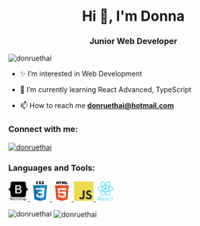 <h1 align="center">Hi 👋, I'm Donna</h1>
<h3 align="center">Junior Web Developer</h3>

<p align="left"> <img src="https://komarev.com/ghpvc/?username=donruethai&label=Profile%20views&color=0e75b6&style=flat" alt="donruethai" /> </p>


- ✨ I’m interested in Web Development

- 🌱 I’m currently learning React Advanced, TypeScript

- 📫 How to reach me **donruethai@hotmail.com**

<h3 align="left">Connect with me:</h3>
<p align="left">
<a href="https://linkedin.com/in/donruethai" target="blank"><img align="center" src="https://raw.githubusercontent.com/rahuldkjain/github-profile-readme-generator/master/src/images/icons/Social/linked-in-alt.svg" alt="donruethai" height="30" width="40" /></a>
</p>

<h3 align="left">Languages and Tools:</h3>
<p align="left"> <a href="https://getbootstrap.com" target="_blank" rel="noreferrer"> <img src="https://raw.githubusercontent.com/devicons/devicon/master/icons/bootstrap/bootstrap-plain-wordmark.svg" alt="bootstrap" width="40" height="40"/> </a> <a href="https://www.w3schools.com/css/" target="_blank" rel="noreferrer"> <img src="https://raw.githubusercontent.com/devicons/devicon/master/icons/css3/css3-original-wordmark.svg" alt="css3" width="40" height="40"/> </a> <a href="https://www.w3.org/html/" target="_blank" rel="noreferrer"> <img src="https://raw.githubusercontent.com/devicons/devicon/master/icons/html5/html5-original-wordmark.svg" alt="html5" width="40" height="40"/> </a> <a href="https://developer.mozilla.org/en-US/docs/Web/JavaScript" target="_blank" rel="noreferrer"> <img src="https://raw.githubusercontent.com/devicons/devicon/master/icons/javascript/javascript-original.svg" alt="javascript" width="40" height="40"/> </a> <a href="https://reactjs.org/" target="_blank" rel="noreferrer"> <img src="https://raw.githubusercontent.com/devicons/devicon/master/icons/react/react-original-wordmark.svg" alt="react" width="40" height="40"/> </a> </p>

<p><img align="left" src="https://github-readme-stats.vercel.app/api/top-langs?username=donruethai&show_icons=true&locale=en&layout=compact" alt="donruethai" /></p>

<p>&nbsp;<img align="center" src="https://github-readme-stats.vercel.app/api?username=donruethai&show_icons=true&locale=en" alt="donruethai" /></p>









<!---
Donruethai/Donruethai is a ✨ special ✨ repository because its `README.md` (this file) appears on your GitHub profile.
You can click the Preview link to take a look at your changes.
--->
